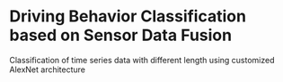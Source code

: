 # Driving Behavior Classification based on Sensor Data Fusion
Classification of time series data with different length using customized AlexNet architecture  
